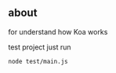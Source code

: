 about
----------------

for understand how Koa works

test project just run 
```shell
node test/main.js
```
